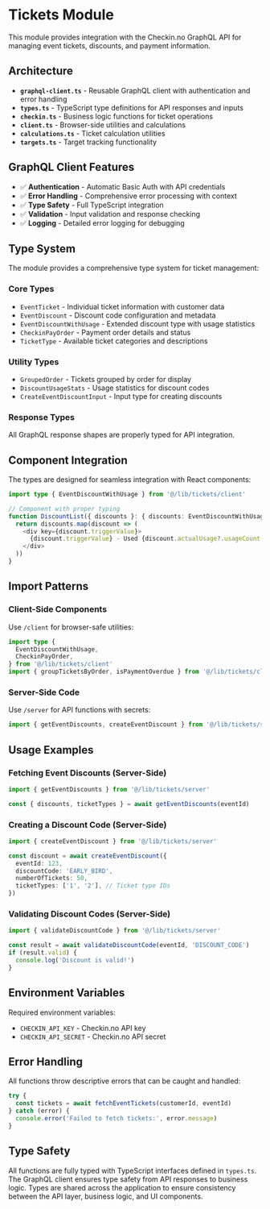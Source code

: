 # Tickets Module

This module provides integration with the Checkin.no GraphQL API for managing event tickets, discounts, and payment information.

## Architecture

- **`graphql-client.ts`** - Reusable GraphQL client with authentication and error handling
- **`types.ts`** - TypeScript type definitions for API responses and inputs
- **`checkin.ts`** - Business logic functions for ticket operations
- **`client.ts`** - Browser-side utilities and calculations
- **`calculations.ts`** - Ticket calculation utilities
- **`targets.ts`** - Target tracking functionality

## GraphQL Client Features

- ✅ **Authentication** - Automatic Basic Auth with API credentials
- ✅ **Error Handling** - Comprehensive error processing with context
- ✅ **Type Safety** - Full TypeScript integration
- ✅ **Validation** - Input validation and response checking
- ✅ **Logging** - Detailed error logging for debugging

## Type System

The module provides a comprehensive type system for ticket management:

### Core Types

- `EventTicket` - Individual ticket information with customer data
- `EventDiscount` - Discount code configuration and metadata
- `EventDiscountWithUsage` - Extended discount type with usage statistics
- `CheckinPayOrder` - Payment order details and status
- `TicketType` - Available ticket categories and descriptions

### Utility Types

- `GroupedOrder` - Tickets grouped by order for display
- `DiscountUsageStats` - Usage statistics for discount codes
- `CreateEventDiscountInput` - Input type for creating discounts

### Response Types

All GraphQL response shapes are properly typed for API integration.

## Component Integration

The types are designed for seamless integration with React components:

```typescript
import type { EventDiscountWithUsage } from '@/lib/tickets/client'

// Component with proper typing
function DiscountList({ discounts }: { discounts: EventDiscountWithUsage[] }) {
  return discounts.map(discount => (
    <div key={discount.triggerValue}>
      {discount.triggerValue} - Used {discount.actualUsage?.usageCount ?? 0} times
    </div>
  ))
}
```

## Import Patterns

### Client-Side Components

Use `/client` for browser-safe utilities:

```typescript
import type {
  EventDiscountWithUsage,
  CheckinPayOrder,
} from '@/lib/tickets/client'
import { groupTicketsByOrder, isPaymentOverdue } from '@/lib/tickets/client'
```

### Server-Side Code

Use `/server` for API functions with secrets:

```typescript
import { getEventDiscounts, createEventDiscount } from '@/lib/tickets/server'
```

## Usage Examples

### Fetching Event Discounts (Server-Side)

```typescript
import { getEventDiscounts } from '@/lib/tickets/server'

const { discounts, ticketTypes } = await getEventDiscounts(eventId)
```

### Creating a Discount Code (Server-Side)

```typescript
import { createEventDiscount } from '@/lib/tickets/server'

const discount = await createEventDiscount({
  eventId: 123,
  discountCode: 'EARLY_BIRD',
  numberOfTickets: 50,
  ticketTypes: ['1', '2'], // Ticket type IDs
})
```

### Validating Discount Codes (Server-Side)

```typescript
import { validateDiscountCode } from '@/lib/tickets/server'

const result = await validateDiscountCode(eventId, 'DISCOUNT_CODE')
if (result.valid) {
  console.log('Discount is valid!')
}
```

## Environment Variables

Required environment variables:

- `CHECKIN_API_KEY` - Checkin.no API key
- `CHECKIN_API_SECRET` - Checkin.no API secret

## Error Handling

All functions throw descriptive errors that can be caught and handled:

```typescript
try {
  const tickets = await fetchEventTickets(customerId, eventId)
} catch (error) {
  console.error('Failed to fetch tickets:', error.message)
}
```

## Type Safety

All functions are fully typed with TypeScript interfaces defined in `types.ts`. The GraphQL client ensures type safety from API responses to business logic. Types are shared across the application to ensure consistency between the API layer, business logic, and UI components.
